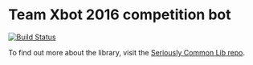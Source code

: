 # Team Xbot 2016 competition bot 
[![Build Status](https://travis-ci.org/Team488/TeamXbot2016.svg?branch=master)](https://travis-ci.org/Team488/TeamXbot2016)

To find out more about the library, visit the [Seriously Common Lib repo](https://github.com/Team488/SeriouslyCommonLib).


